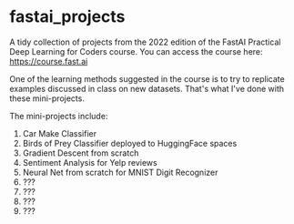 # fastai_projects

A tidy collection of projects from the 2022 edition of the FastAI Practical Deep Learning for Coders course.
You can access the course here: https://course.fast.ai

One of the learning methods suggested in the course is to try to replicate examples discussed in class on new datasets. That's what I've done with these mini-projects.


The mini-projects include:
1. Car Make Classifier
2. Birds of Prey Classifier deployed to HuggingFace spaces
3. Gradient Descent from scratch
4. Sentiment Analysis for Yelp reviews
5. Neural Net from scratch for MNIST Digit Recognizer
6. ???
7. ???
8. ???
9. ???

